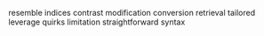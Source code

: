 resemble
indices
contrast
modification
conversion
retrieval
tailored
leverage
quirks
limitation
straightforward
syntax
